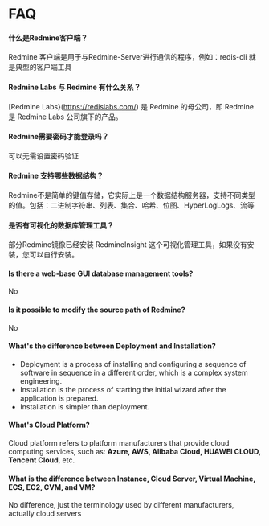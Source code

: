 # FAQ

#### 什么是Redmine客户端？

Redmine 客户端是用于与Redmine-Server进行通信的程序，例如：redis-cli 就是典型的客户端工具

#### Redmine Labs 与 Redmine 有什么关系？

[Redmine Labs}(https://redislabs.com/) 是 Redmine 的母公司，即 Redmine 是 Redmine Labs 公司旗下的产品。

#### Redmine需要密码才能登录吗？

可以无需设置密码验证

#### Redmine 支持哪些数据结构？

Redmine不是简单的键值存储，它实际上是一个数据结构服务器，支持不同类型的值。包括：二进制字符串、列表、集合、哈希、位图、HyperLogLogs、流等

#### 是否有可视化的数据库管理工具？

部分Redmine镜像已经安装 RedmineInsight 这个可视化管理工具，如果没有安装，您可以自行安装。

#### Is there a web-base GUI database management tools?

No

#### Is it possible to modify the source path of Redmine?

No

#### What's the difference between Deployment and Installation?

- Deployment is a process of installing and configuring a sequence of software in sequence in a different order, which is a complex system engineering.  
- Installation is the process of starting the initial wizard after the application is prepared.  
- Installation is simpler than deployment. 

#### What's Cloud Platform?

Cloud platform refers to platform manufacturers that provide cloud computing services, such as: **Azure, AWS, Alibaba Cloud, HUAWEI CLOUD, Tencent Cloud**, etc.

#### What is the difference between Instance, Cloud Server, Virtual Machine, ECS, EC2, CVM, and VM?

No difference, just the terminology used by different manufacturers, actually cloud servers